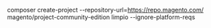 composer create-project --repository-url=https://repo.magento.com/ magento/project-community-edition limpio --ignore-platform-reqs
